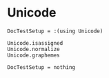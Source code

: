 # Unicode

```@meta
DocTestSetup = :(using Unicode)
```

```@docs
Unicode.isassigned
Unicode.normalize
Unicode.graphemes
```

```@meta
DocTestSetup = nothing
```
